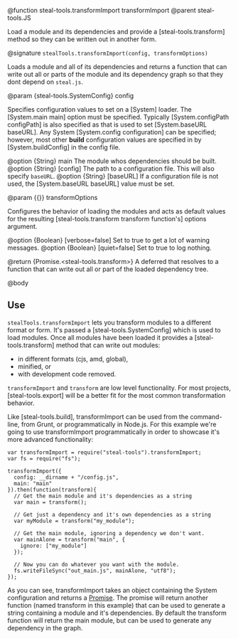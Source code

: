@function steal-tools.transformImport transformImport
@parent steal-tools.JS 

Load a module and its dependencies and provide a [steal-tools.transform] 
method so they can be written out in another form.

@signature `stealTools.transformImport(config, transformOptions)`

Loads a module and all of its dependencies and returns a function that
can write out all or parts of the module and its dependency graph
so that they dont depend on `steal.js`.

@param {steal-tools.SystemConfig} config

Specifies configuration values to set on 
a [System] loader. The [System.main main] option must be specified. Typically
[System.configPath configPath] is also specified as that is used to set 
[System.baseURL baseURL].  Any System [System.config configuration] can be specified; however,
most other __build__ configuration values are specified in
by [System.buildConfig] in the config file.

@option {String} main The module whos dependencies should be built.
@option {String} [config] The path to a configuration file. This
will also specify `baseURL`.
@option {String} [baseURL] If a configuration file is not used, 
the [System.baseURL baseURL] value must be set.

@param {{}} transformOptions

Configures the behavior of loading the modules and acts as default values
for the resulting [steal-tools.transform transform function's] options argument.

@option {Boolean} [verbose=false] Set to true to get a lot of warning messages.
@option {Boolean} [quiet=false] Set to true to log nothing.

@return {Promise.<steal-tools.transform>} A deferred that resolves to a function
that can write out all or part of the loaded dependency tree. 



@body

## Use

`stealTools.transformImport` lets you transform modules to a different 
format or form.  It's passed a [steal-tools.SystemConfig] which is used
to load modules. Once all modules have been loaded it provides a
[steal-tools.transform] method that can write out modules:

 - in different formats (cjs, amd, global),
 - minified, or
 - with development code removed.
 
`transformImport` and `transform` are low level functionality. For most projects, [steal-tools.export]
will be a better fit for the most common transformation behavior.

Like [steal-tools.build], transformImport can be used from the command-line, from Grunt, or 
programmatically in Node.js. For this example we're going to use 
transformImport programmatically in order to showcase 
it's more advanced functionality:

    var transformImport = require("steal-tools").transformImport;
    var fs = require("fs");

    transformImport({
      config: __dirname + "/config.js",
      main: "main"
    }).then(function(transform){
      // Get the main module and it's dependencies as a string
      var main = transform();

      // Get just a dependency and it's own dependencies as a string
      var myModule = transform("my_module");

      // Get the main module, ignoring a dependency we don't want.
      var mainAlone = transform("main", {
        ignore: ["my_module"]
      });

      // Now you can do whatever you want with the module.
      fs.writeFileSync("out_main.js", mainAlone, "utf8");
    });

As you can see, transformImport takes an object containing the 
System configuration and returns a [Promise](https://developer.mozilla.org/en-US/docs/Web/JavaScript/Reference/Global_Objects/Promise). 
The promise will return another function (named transform in this example) that can be used to generate 
a string containing a module and it's dependencies. By default the transform 
function will return the main module, but can be used to generate any dependency in the graph.
